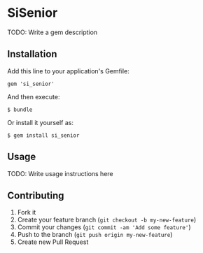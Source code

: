 # SiSenior

TODO: Write a gem description

## Installation

Add this line to your application's Gemfile:

    gem 'si_senior'

And then execute:

    $ bundle

Or install it yourself as:

    $ gem install si_senior

## Usage

TODO: Write usage instructions here

## Contributing

1. Fork it
2. Create your feature branch (`git checkout -b my-new-feature`)
3. Commit your changes (`git commit -am 'Add some feature'`)
4. Push to the branch (`git push origin my-new-feature`)
5. Create new Pull Request
